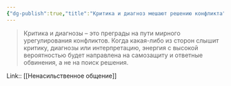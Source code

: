 ```yaml
---
{"dg-publish":true,"title":"Критика и диагноз мешают решению конфликта","tags":["quotes"],"date":"2021-01-11T20:12:09+04:00","modified_at":"2023-03-13T20:48:45+04:00","permalink":"/quotes/202101112016/","dgPassFrontmatter":true}
---
```



> Критика и диагнозы – это преграды на пути мирного урегулирования конфликтов. Когда какая-либо из сторон слышит критику, диагнозы или интерпретацию, энергия с высокой вероятностью будет направлена на самозащиту и ответные обвинения, а не на поиск решения.

Link:: [[Ненасильственное общение]]
